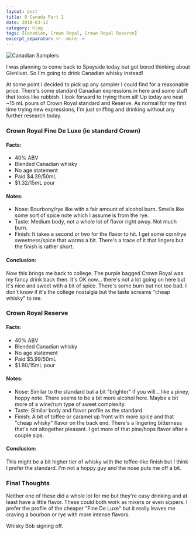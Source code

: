 ```yaml
---
layout: post
title: O Canada Part 1
date: 2018-03-12
category: blog
tags: [Canadian, Crown Royal, Crown Royal Reserve]
excerpt_separator: <!--more-->
---
```


![Canadian Samplers]({{site.baseurl}}/images/2018-03-12-canada.jpg)

I was planning to come back to Speyside today but got bored thinking about Glenlivet. So I'm going to drink Canadian whisky instead!

<!--more-->

At some point I decided to pick up any sampler I could find for a reasonable price. There's some standard Canadian expressions in here and some stuff that looks like rubbish. I look forward to trying them all! Up today are neat ~15 mL pours of Crown Royal standard and Reserve. As normal for my first time trying new expressions, I'm just sniffing and drinking without any further research today.

### Crown Royal Fine De Luxe (ie standard Crown)

#### Facts:

* 40% ABV
* Blended Canadian whisky
* No age statement
* Paid $4.39/50mL
* $1.32/15mL pour

#### Notes:

* Nose: Bourbony/rye like with a fair amount of alcohol burn. Smells like some sort of spice note which I assume is from the rye.
* Taste: Medium body, not a whole lot of flavor right away. Not much burn.
* Finish: It takes a second or two for the flavor to hit. I get some corn/rye sweetness/spice that warms a bit. There's a trace of it that lingers but the finish is rather short.

#### Conclusion:

Now this brings me back to college. The purple bagged Crown Royal was my fancy drink back then. It's OK now... there's not a lot going on here but it's nice and sweet with a bit of spice. There's some burn but not too bad. I don't know if it's the college nostalgia but the taste screams "cheap whisky" to me.

### Crown Royal Reserve

#### Facts:

* 40% ABV
* Blended Canadian whisky
* No age statement
* Paid $5.99/50mL
* $1.80/15mL pour

#### Notes:

* Nose: Similar to the standard but a bit "brighter" if you will... like a piney, hoppy note. There seems to be a bit more alcohol here. Maybe a bit more of a wine/rum type of sweet complexity.
* Taste: Similar body and flavor profile as the standard.
* Finish: A bit of toffee or caramel up front with more spice and that "cheap whisky" flavor on the back end. There's a lingering bitterness that's not altogether pleasant. I get more of that pine/hops flavor after a couple sips.

#### Conclusion:

This might be a bit higher tier of whisky with the toffee-like finish but I think I prefer the standard. I'm not a hoppy guy and the nose puts me off a bit.

### Final Thoughts

Neither one of these did a whole lot for me but they're easy drinking and at least have a little flavor. These could both work as mixers or even sippers. I prefer the profile of the cheaper "Fine De Luxe" but it really leaves me craving a bourbon or rye with more intense flavors.

Whisky Bob signing off.
